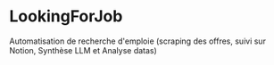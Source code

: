 # LookingForJob
Automatisation de recherche d'emploie (scraping des offres, suivi sur Notion, Synthèse LLM et Analyse datas)
